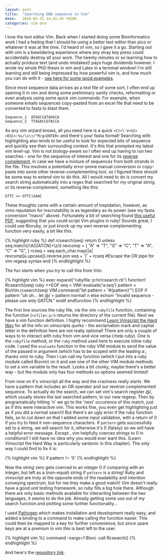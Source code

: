 ```yaml
---
layout: post
title:  "Searching DNA sequence in Vim"
date:   2016-05-31 14:41:24 +0100
categories: vim dna
---
```


I love the text editor Vim. Back when I started doing some Bioinformatics work I had a feeling that I should be using a better text editor than pico or whatever it was at the time. I'd heard of vim, so I gave it a go. Starting out with vim is a bewildering experience where any stray key press could accidentally destroy all your work. The twenty minutes or so learning how to actually produce text (and undo mistakes!) pays huge dividends however. I wrote my whole PhD thesis in vim and Latex in a terminal window! I'm still learning and still being impressed by how powerful vim is, and how much you can do with it - [see here for some good examples](http://whileimautomaton.net/2008/11/vimm3/operator).

Since most sequence data arrives as a text file of some sort, I often end up opening it in vim and doing some preliminary sanity checks, reformatting or even analysis using some quick vim commands. For example, when someone emails sequences copy-pasted from an excel file that need to be converted to fasta to blast them.

```
Sequence_1  ATGGCCATAGGCA
Sequence_2  TTAGACCGTACCA
```

As any vim wizard knows, all you need here is a quick `<Ctrl-V>GI><ESC>:%s/\s\+/^M/g<ENTER>` and there's your fasta format! Searching with highlighting also tends to be useful to look for expected bits of sequence and quickly see their surrounding context. It's this that prompted my latest vim level-up. Vim is not biology-aware so I often end up having to run two searches - one for the sequence of interest and one for its [reverse complement](https://en.wikipedia.org/wiki/Complementarity_%28molecular_biology%29), in case we have a mixture of sequences from both strands in the file. This involves a potentially error-prone manual conversion or copy-paste into some other reverse-complementing tool, so I figured there should be some way to extend vim to do this. All I would need to do is convert my search string automatically into a regex that searched for my original string or its reverse-complement, something like this:

```
GTTC => GTTC|GAAC 
```

These thoughts came with a certain amount of trepidation, however, as vims reputation for inscrutability is as legendary as its power (see my fasta conversion "macro" above). Fortunately a bit of searching found [this useful PDF](mattmargolis.net/scripting_vim_with_ruby.pdf), suggesting that you could script Vim plugins in ruby! Sounds great, I could use Bioruby, or just knock up my own reverse-complementing function very easily, a bit like this.

{% highlight ruby %}
def rcsearch(seq)
  return 0 unless seq.match(/\A[GATCN]+\z/i)
  revcomp = {
    "A" => "T",
    "G" => "C",
    "T" => "A",
    "C" => "G",
    }
  rcseq = seq.each_char.map{|a| revcomp[a.upcase]}.reverse.join
  seq + '\|' + rcseq #Escape the OR pipe for vim regexp syntax
end
{% endhighlight %}

The fun starts when you try to call this from Vim:

{% highlight vim %}
exec expand("rubyfile <sfile>:p:h/rcsearch.rb")
function! Rcsearch(seq)
  ruby <<EOF
    seq = VIM::evaluate('a:seq')
    pattern = BioVim.rcsearch(seq)
    VIM.command("let pattern = \'#{pattern}\'")
EOF
  if pattern  "uh oh...
    let @/ = pattern
    normal! n
  else
    echom "Invalid sequence - please use only GATCN."
  endif
endfunction
{% endhighlight %}

The first line sources the ruby file, via the vim `rubyfile` function, containing the function (`<sfile>:p:h` returns the directory of the current file). Next we have a vim function definition. I highly recommend [Learn Vimscript the Hard Way](http://learnvimscriptthehardway.stevelosh.com) for all the info on vimscripts quirks - the exclamation mark and capital letter in the definition here are not really optional! There are only a couple of ways to to interact with ruby from vim and vice versa (:help ruby). One is the `rubyfile` method, or the `ruby` method used here to execute inline ruby code. I used the `evaluate` function in the ruby VIM module to send the value of the passed in argument (which has to be scoped with the leading a:, thanks vim) to ruby. Then I can call my function (which I put into a ruby module called Biovim) on it and use one of the other VIM module methods to set a vim variable to the result. Looks a bit clunky, maybe there's a better way - but the module only has four methods so options seemed limited!

From now on it's vimscript all the way and the craziness really starts. We have a pattern that includes an OR operator and our reverse complemented sequence. To actually do the search, we can set vim's search register @/, which usually stores the last searched pattern, to our new regexp. Then by programatically hitting 'n' we go to the 'next' occurence of this match, just as if this were interactive vim. This works fine, you even get highlighting just as if you did a normal search! But there's an ugly error if the ruby function fails, so to cut down on that I added some input validation, with a return of 0 if you try to feed it non-sequence characters. If `pattern` gets successfully set to a string, we will search for it, otherwise it's 0 (falsey) so we will have a helpful error message. Except...vim helpfully coerces strings to 0 in conditions!! I still have no idea why you would ever want this. (Learn Vimscript the Hard Way is particularly sardonic in this chapter). The only way I could find to fix it is:

{% highlight vim %}
  if pattern != '0'
{% endhighlight %}

Now the *string* zero gets coerced to an integer 0 if comparing with an integer, but left as a (non-equal) string if `pattern` is a string! Ruby and vimscript are truly at the opposite ends of the readability and intention conveying spectrum, but for me they make a good match! Vim doesn't really have a good unit testing framework, so ruby fills a big hole there. Although there are only basic methods available for interacting between the two languages, it seems to do the job. Already getting some use out of my search function and plotting some further functionality...

I used [Pathogen](https://github.com/tpope/vim-pathogen) which makes installation and development really easy, and added a binding to a command to make calling the function easier. This could then be mapped to a key for further convenience; but since spare keys are at a premium in vim this is best left to the user.

{% highlight vim %}
command -nargs=1 Biorc :call Rcsearch(<f-args>)
{% endhighlight %}

And here's the [repository link](https://github.com/stveep/biovim).
